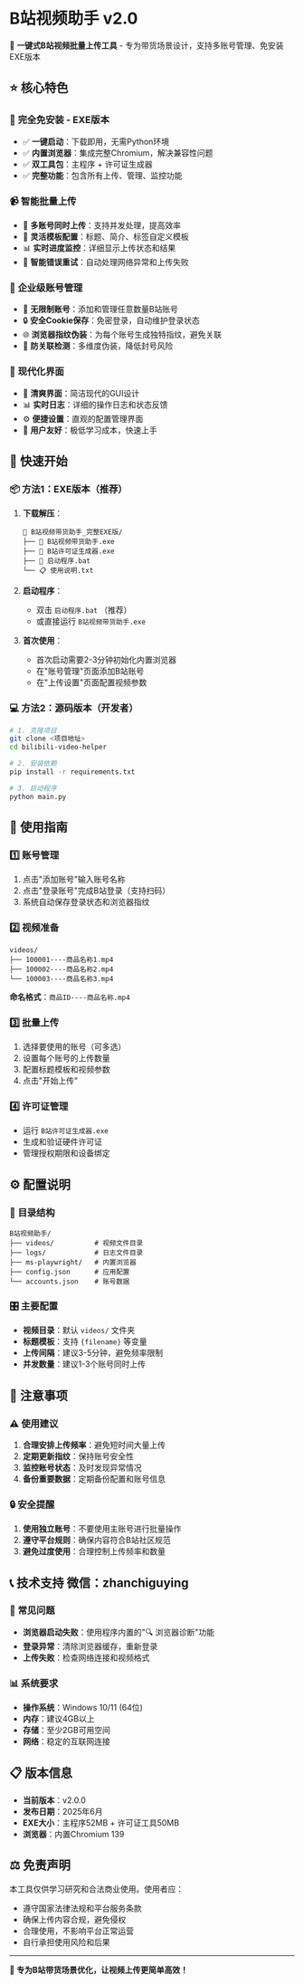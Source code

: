 # B站视频助手 v2.0

🚀 **一键式B站视频批量上传工具** - 专为带货场景设计，支持多账号管理、免安装EXE版本

## ⭐ 核心特色

### 🎯 **完全免安装 - EXE版本**
- ✅ **一键启动**：下载即用，无需Python环境
- ✅ **内置浏览器**：集成完整Chromium，解决兼容性问题  
- ✅ **双工具包**：主程序 + 许可证生成器
- ✅ **完整功能**：包含所有上传、管理、监控功能

### 📹 **智能批量上传**
- 🔄 **多账号同时上传**：支持并发处理，提高效率
- 📝 **灵活模板配置**：标题、简介、标签自定义模板
- 📊 **实时进度监控**：详细显示上传状态和结果
- 🔄 **智能错误重试**：自动处理网络异常和上传失败

### 🔐 **企业级账号管理**
- 👥 **无限制账号**：添加和管理任意数量B站账号
- 🔒 **安全Cookie保存**：免密登录，自动维护登录状态
- 🌐 **浏览器指纹伪装**：为每个账号生成独特指纹，避免关联
- 🚫 **防关联检测**：多维度伪装，降低封号风险

### 🎨 **现代化界面**
- 📱 **清爽界面**：简洁现代的GUI设计
- 📊 **实时日志**：详细的操作日志和状态反馈
- ⚙️ **便捷设置**：直观的配置管理界面
- 🎯 **用户友好**：极低学习成本，快速上手

## 🚀 快速开始

### 📦 **方法1：EXE版本（推荐）**

1. **下载解压**：
   ```
   📁 B站视频带货助手_完整EXE版/
   ├── 🚀 B站视频带货助手.exe
   ├── 🔐 B站许可证生成器.exe  
   ├── 📝 启动程序.bat
   └── 📋 使用说明.txt
   ```

2. **启动程序**：
   - 双击 `启动程序.bat` （推荐）
   - 或直接运行 `B站视频带货助手.exe`

3. **首次使用**：
   - 首次启动需要2-3分钟初始化内置浏览器
   - 在"账号管理"页面添加B站账号
   - 在"上传设置"页面配置视频参数

### 💻 **方法2：源码版本（开发者）**

```bash
# 1. 克隆项目
git clone <项目地址>
cd bilibili-video-helper

# 2. 安装依赖
pip install -r requirements.txt

# 3. 启动程序
python main.py
```

## 📖 使用指南

### 1️⃣ **账号管理**
1. 点击"添加账号"输入账号名称
2. 点击"登录账号"完成B站登录（支持扫码）
3. 系统自动保存登录状态和浏览器指纹

### 2️⃣ **视频准备**
```
videos/
├── 100001----商品名称1.mp4
├── 100002----商品名称2.mp4
└── 100003----商品名称3.mp4
```
**命名格式**：`商品ID----商品名称.mp4`

### 3️⃣ **批量上传**
1. 选择要使用的账号（可多选）
2. 设置每个账号的上传数量
3. 配置标题模板和视频参数
4. 点击"开始上传"

### 4️⃣ **许可证管理**
- 运行 `B站许可证生成器.exe` 
- 生成和验证硬件许可证
- 管理授权期限和设备绑定

## ⚙️ 配置说明

### 📁 **目录结构**
```
B站视频助手/
├── videos/          # 视频文件目录
├── logs/            # 日志文件目录  
├── ms-playwright/   # 内置浏览器
├── config.json      # 应用配置
└── accounts.json    # 账号数据
```

### 🎛️ **主要配置**
- **视频目录**：默认 `videos/` 文件夹
- **标题模板**：支持 `{filename}` 等变量
- **上传间隔**：建议3-5分钟，避免频率限制
- **并发数量**：建议1-3个账号同时上传

## 🚨 注意事项

### ⚠️ **使用建议**
1. **合理安排上传频率**：避免短时间大量上传
2. **定期更新指纹**：保持账号安全性  
3. **监控账号状态**：及时发现异常情况
4. **备份重要数据**：定期备份配置和账号信息

### 🔒 **安全提醒**
1. **使用独立账号**：不要使用主账号进行批量操作
2. **遵守平台规则**：确保内容符合B站社区规范
3. **避免过度使用**：合理控制上传频率和数量

## 📞 技术支持    微信：zhanchiguying


### 🔧 **常见问题**
- **浏览器启动失败**：使用程序内置的"🔍 浏览器诊断"功能
- **登录异常**：清除浏览器缓存，重新登录
- **上传失败**：检查网络连接和视频格式

### 📊 **系统要求**
- **操作系统**：Windows 10/11 (64位)
- **内存**：建议4GB以上
- **存储**：至少2GB可用空间
- **网络**：稳定的互联网连接

## 📋 版本信息

- **当前版本**：v2.0.0
- **发布日期**：2025年6月  
- **EXE大小**：主程序52MB + 许可证工具50MB
- **浏览器**：内置Chromium 139

## ⚖️ 免责声明

本工具仅供学习研究和合法商业使用。使用者应：
- 遵守国家法律法规和平台服务条款
- 确保上传内容合规，避免侵权
- 合理使用，不影响平台正常运营
- 自行承担使用风险和后果

---

**🎯 专为B站带货场景优化，让视频上传更简单高效！** 